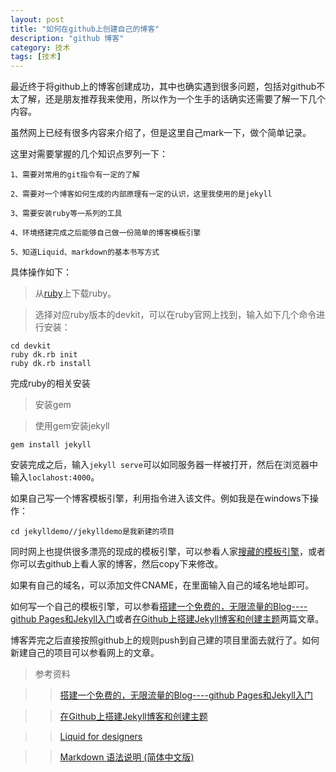 ```yaml
---
layout: post
title: "如何在github上创建自己的博客"
description: "github 博客"
category: 技术
tags: [技术]
---
```


最近终于将github上的博客创建成功，其中也确实遇到很多问题，包括对github不太了解，还是朋友推荐我来使用，所以作为一个生手的话确实还需要了解一下几个内容。

虽然网上已经有很多内容来介绍了，但是这里自己mark一下，做个简单记录。

这里对需要掌握的几个知识点罗列一下：

`1、需要对常用的git指令有一定的了解`

`2、需要对一个博客如何生成的内部原理有一定的认识，这里我使用的是jekyll`

`3、需要安装ruby等一系列的工具`

`4、环境搭建完成之后能够自己做一份简单的博客模板引擎`

`5、知道Liquid、markdown的基本书写方式`

具体操作如下：

>从[ruby](rubyinstaller.org)上下载ruby。

>选择对应ruby版本的devkit，可以在ruby官网上找到，输入如下几个命令进行安装：

    cd devkit
    ruby dk.rb init
    ruby dk.rb install
完成ruby的相关安装
>安装gem

>使用gem安装jekyll

    gem install jekyll

安装完成之后，输入`jekyll serve`可以如同服务器一样被打开，然后在浏览器中输入`loclahost:4000`。

如果自己写一个博客模板引擎，利用指令进入该文件。例如我是在windows下操作：

    cd jekylldemo//jekylldemo是我新建的项目

同时网上也提供很多漂亮的现成的模板引擎，可以参看人家[搜藏的模板引擎](http://yuanyong.org/blog/collect-jekyll-theme.html)，或者你可以去github上看人家的博客，然后copy下来修改。

如果有自己的域名，可以添加文件CNAME，在里面输入自己的域名地址即可。

如何写一个自己的模板引擎，可以参看[搭建一个免费的，无限流量的Blog----github Pages和Jekyll入门](http://www.ruanyifeng.com/blog/2012/08/blogging_with_jekyll.html)或者[在Github上搭建Jekyll博客和创建主题](http://yansu.org/2014/02/12/how-to-deploy-a-blog-on-github-by-jekyll.html)两篇文章。

博客弄完之后直接按照github上的规则push到自己建的项目里面去就行了。如何新建自己的项目可以参看网上的文章。

>参考资料

>>[搭建一个免费的，无限流量的Blog----github Pages和Jekyll入门](http://www.ruanyifeng.com/blog/2012/08/blogging_with_jekyll.html)

>>[在Github上搭建Jekyll博客和创建主题](http://yansu.org/2014/02/12/how-to-deploy-a-blog-on-github-by-jekyll.html)

>>[Liquid for designers](https://github.com/shopify/liquid/wiki/liquid-for-designers)

>>[Markdown 语法说明 (简体中文版)](http://wowubuntu.com/markdown/)









  